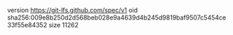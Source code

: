 version https://git-lfs.github.com/spec/v1
oid sha256:009e8b250d2d568beb028e9a4639d4b245d9819baf9507c5454ce33f55e84352
size 11262
